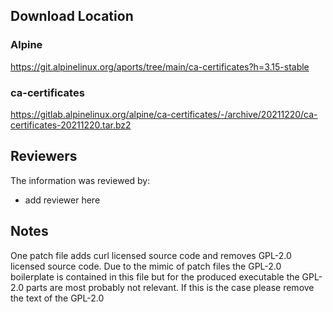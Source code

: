 ## Download Location

### Alpine

https://git.alpinelinux.org/aports/tree/main/ca-certificates?h=3.15-stable

### ca-certificates

https://gitlab.alpinelinux.org/alpine/ca-certificates/-/archive/20211220/ca-certificates-20211220.tar.bz2

## Reviewers

The information was reviewed by:

* add reviewer here

## Notes

One patch file adds curl licensed source code and removes GPL-2.0 licensed source code. Due to the mimic of patch files the GPL-2.0 boilerplate is contained in this file but for the produced executable the GPL-2.0 parts are most probably not relevant. If this is the case please remove the text of the GPL-2.0